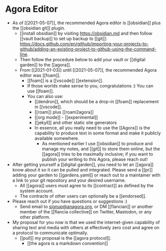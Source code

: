 # Agora Editor

- As of [[2021-05-07]], the recommended Agora editor is [[obsidian]] plus the  [[obsidian git]] plugin. 
	- [[install obsidian]] by visiting https://obsidian.md and then follow [[vault backup]] to set up backup to [[git]]: https://docs.github.com/en/github/importing-your-projects-to-github/adding-an-existing-project-to-github-using-the-command-line.
	- Then follow the procedure below to add your vault or [[digital garden]] to the [[agora]].
  - From [[2021-01-03]] until [[2021-05-07]], the recommended Agora editor was [[foam]].
	  - [[foam]] is a [[vscode]] [[extension]].
	  - If those worlds make sense to you, congratulations :) You can use [[foam]].
	- You can also use:
	  - [[dendron]], which should be a drop-in [[foam]] replacement in [[vscode]].
	  - [[roam]] plus [[roam2agora]]
	  - [[org mode]]
	  		- [[experimental]]
	  - [[jekyll]] and other static site generators
	  - In essence, all you really need to use the [[Agora]] is the capability to produce text in some format and make it publicly available somewhere. 
		  - As mentioned earlier I use [[obsidian]] to produce and manage my notes, and [[git]] to store them online, but the [[agora]] tries to be maximally inclusive; if you want to publish your writing to this Agora, please reach out!
- After getting yourself a [[digital garden]], you need to let an [[agora]] know about it so it can be pulled and integrated. Please send a [[pr]] adding your garden to [[gardens.yaml]] or reach out to a maintainer with a link to your git repository and your desired username.
	- All [[agora]] users must agree to its [[contract]] as defined by the system account.
	- The contracts of other users can optionally be a [[endorsed]].
- Please reach out if you have questions or suggestions :) 
	- Send email to signup@anagora.org, or DM [[flancian]] or another member of the [[flancia collective]] on Twitter, Mastodon, or any other platform.
- My proposal for you now is that we used the internet-given capability of sharing text and media with others at effectively zero cost and agree on a protocol to communicate optimally.
	- [[pull]] my proposal is the [[agora protocol]].
	  - [[the agora is a markdown convention]]
